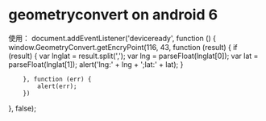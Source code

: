# geometryconvert on android 6 #

使用：
document.addEventListener('deviceready', function () {
	window.GeometryConvert.getEncryPoint(116, 43, function (result) {
            if (result) {
                var lnglat = result.split(',');
                var lng = parseFloat(lnglat[0]);
                var lat = parseFloat(lnglat[1]);
                alert('lng:' + lng + ';lat:' + lat);
            }

        }, function (err) {
            alert(err);
        })
}, false);
